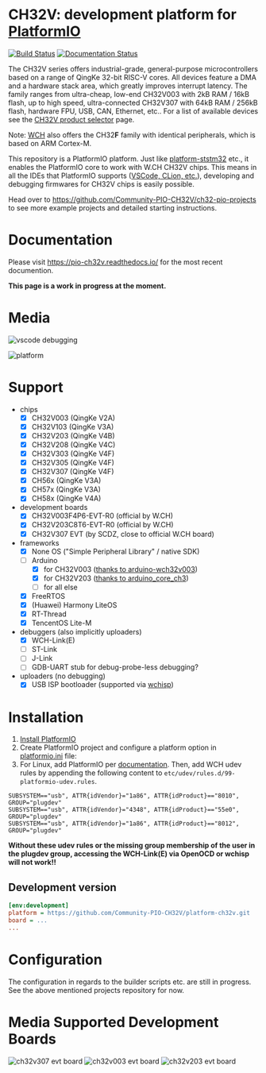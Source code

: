 # CH32V: development platform for [PlatformIO](https://platformio.org)

[![Build Status](https://github.com/Community-PIO-CH32V/platform-ch32v/workflows/Examples/badge.svg)](https://github.com/Community-PIO-CH32V/platform-ch32v/actions) [![Documentation Status](https://readthedocs.org/projects/pio-ch32v/badge/?version=latest)](https://pio-ch32v.readthedocs.io/en/latest/?badge=latest)

The CH32V series offers industrial-grade, general-purpose microcontrollers based on a range of QingKe 32-bit RISC-V cores. All devices feature a DMA and a hardware stack area, which greatly improves interrupt latency. The family ranges from ultra-cheap, low-end CH32V003 with 2kB RAM / 16kB flash, up to high speed, ultra-connected CH32V307 with 64kB RAM / 256kB flash, hardware FPU, USB, CAN, Ethernet, etc.. For a list of available devices see the [CH32V product selector](http://www.wch-ic.com/products/categories/47.html?pid=5) page.

Note: [WCH](http://www.wch-ic.com) also offers the CH32**F** family with identical peripherals, which is based on ARM Cortex-M.

This repository is a PlatformIO platform. Just like [platform-ststm32](https://github.com/platformio/platform-ststm32/) etc., it enables the PlatformIO core to work with W.CH CH32V chips. This means in all the IDEs that PlatformIO supports ([VSCode, CLion, etc.](https://docs.platformio.org/en/latest/integration/ide/index.html)), developing and debugging firmwares for CH32V chips is easily possible.

Head over to https://github.com/Community-PIO-CH32V/ch32-pio-projects to see more example projects and detailed starting instructions.

# Documentation

Please visit https://pio-ch32v.readthedocs.io/ for the most recent documention.

**This page is a work in progress at the moment.**

# Media
![vscode debugging](docs/debugging_ch32v003.png)

![platform](docs/platform.png)


# Support
- chips
    - [x] CH32V003 (QingKe V2A)
    - [x] CH32V103 (QingKe V3A)
    - [x] CH32V203 (QingKe V4B)
    - [x] CH32V208 (QingKe V4C)
    - [x] CH32V303 (QingKe V4F)
    - [x] CH32V305 (QingKe V4F)
    - [x] CH32V307 (QingKe V4F)
    - [x] CH56x (QingKe V3A)
    - [x] CH57x (QingKe V3A)
    - [x] CH58x (QingKe V4A)
- development boards
    - [x] CH32V003F4P6-EVT-R0 (official by W.CH)
    - [x] CH32V203C8T6-EVT-R0 (official by W.CH)
    - [x] CH32V307 EVT (by SCDZ, close to official W.CH board)
- frameworks
    - [x] None OS ("Simple Peripheral Library" / native SDK)
    - [ ] Arduino
      - [x] for CH32V003 ([thanks to arduino-wch32v003](https://github.com/AlexanderMandera/arduino-wch32v003))
      - [x] for CH32V203 ([thanks to arduino_core_ch3](https://github.com/openwch/arduino_core_ch32))
      - [ ] for all else
    - [x] FreeRTOS
    - [x] (Huawei) Harmony LiteOS
    - [x] RT-Thread
    - [x] TencentOS Lite-M
- debuggers (also implicitly uploaders)
    - [x] WCH-Link(E)
    - [ ] ST-Link
    - [ ] J-Link
    - [ ] GDB-UART stub for debug-probe-less debugging?
- uploaders (no debugging)
  - [x] USB ISP bootloader (supported via [wchisp](https://github.com/ch32-rs/wchisp))
# Installation

1. [Install PlatformIO](https://platformio.org)
2. Create PlatformIO project and configure a platform option in [platformio.ini](https://docs.platformio.org/page/projectconf.html) file:
3. For Linux, add PlatformIO per [documentation](https://docs.platformio.org/en/latest/core/installation/udev-rules.html#platformio-udev-rules). Then, add WCH udev rules by appending the following content to `etc/udev/rules.d/99-platformio-udev.rules`.

```
SUBSYSTEM=="usb", ATTR{idVendor}="1a86", ATTR{idProduct}=="8010", GROUP="plugdev"
SUBSYSTEM=="usb", ATTR{idVendor}="4348", ATTR{idProduct}=="55e0", GROUP="plugdev"
SUBSYSTEM=="usb", ATTR{idVendor}="1a86", ATTR{idProduct}=="8012", GROUP="plugdev"
```

**Without these udev rules or the missing group membership of the user in the plugdev group, accessing the WCH-Link(E) via OpenOCD or wchisp will not work!!**

## Development version

```ini
[env:development]
platform = https://github.com/Community-PIO-CH32V/platform-ch32v.git
board = ...
...
```

# Configuration

The configuration in regards to the builder scripts etc. are still in progress. See the above mentioned projects repository for now.

# Media Supported Development Boards

![ch32v307 evt board](docs/ch307_evt.jpg)
![ch32v003 evt board](docs/ch32v003_evt.jpg)
![ch32v203 evt board](docs/ch32v203_evt.jpg)
